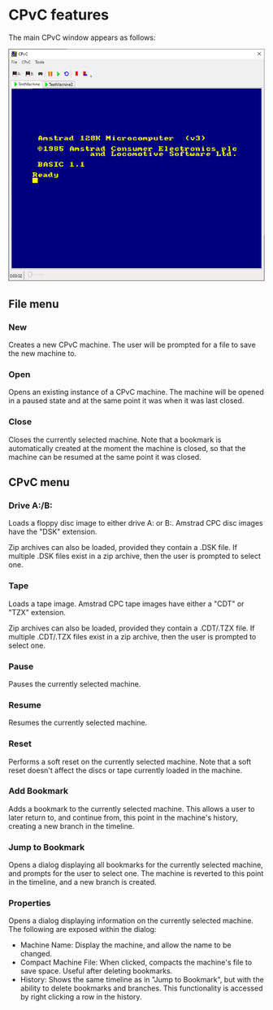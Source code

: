 # CPvC features

The main CPvC window appears as follows:

![CPvC window](cpvc.png)

## File menu

### New

Creates a new CPvC machine. The user will be prompted for a file to save the new machine to.

### Open

Opens an existing instance of a CPvC machine. The machine will be opened in a paused state and at the same point it was when it was last closed.

### Close

Closes the currently selected machine. Note that a bookmark is automatically created at the moment the machine is closed, so that the machine can be resumed at the same point it was closed.

## CPvC menu

### Drive A:/B:

Loads a floppy disc image to either drive A: or B:. Amstrad CPC disc images have the "DSK" extension.

Zip archives can also be loaded, provided they contain a .DSK file. If multiple .DSK files exist in a zip archive, then the user is prompted to select one.

### Tape

Loads a tape image. Amstrad CPC tape images have either a "CDT" or "TZX" extension.

Zip archives can also be loaded, provided they contain a .CDT/.TZX file. If multiple .CDT/.TZX files exist in a zip archive, then the user is prompted to select one.

### Pause

Pauses the currently selected machine.

### Resume

Resumes the currently selected machine.

### Reset

Performs a soft reset on the currently selected machine. Note that a soft reset doesn't affect the discs or tape currently loaded in the machine.

### Add Bookmark

Adds a bookmark to the currently selected machine. This allows a user to later return to, and continue from, this point in the machine's history, creating a new branch in the timeline.

### Jump to Bookmark

Opens a dialog displaying all bookmarks for the currently selected machine, and prompts for the user to select one. The machine is reverted to this point in the timeline, and a new branch is created.

### Properties

Opens a dialog displaying information on the currently selected machine. The following are exposed within the dialog:

* Machine Name: Display the machine, and allow the name to be changed.
* Compact Machine File: When clicked, compacts the machine's file to save space. Useful after deleting bookmarks.
* History: Shows the same timeline as in "Jump to Bookmark", but with the ability to delete bookmarks and branches. This functionality is accessed by right clicking a row in the history.

